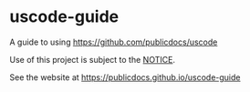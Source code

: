 # uscode-guide
A guide to using https://github.com/publicdocs/uscode

Use of this project is subject to the [NOTICE](NOTICE).

See the website at https://publicdocs.github.io/uscode-guide
